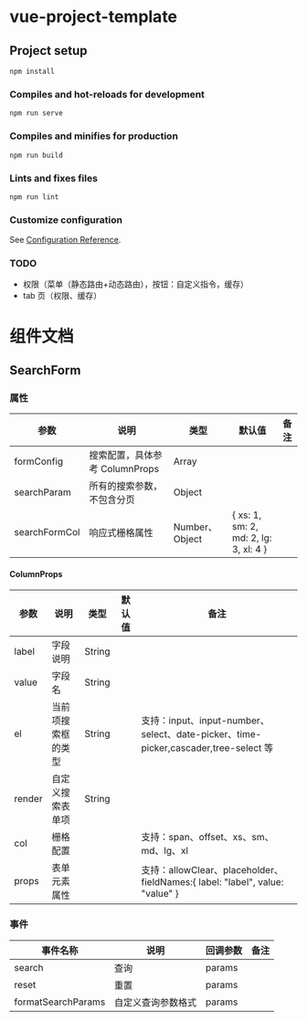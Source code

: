 # vue-project-template

## Project setup

```
npm install
```

### Compiles and hot-reloads for development

```
npm run serve
```

### Compiles and minifies for production

```
npm run build
```

### Lints and fixes files

```
npm run lint
```

### Customize configuration

See [Configuration Reference](https://cli.vuejs.org/config/).

### TODO

- 权限（菜单（静态路由+动态路由），按钮：自定义指令，缓存）
- tab 页（权限、缓存）

# 组件文档

## SearchForm

### 属性

| 参数          | 说明                           | 类型           | 默认值                                | 备注 |
| ------------- | ------------------------------ | -------------- | ------------------------------------- | ---- |
| formConfig    | 搜索配置，具体参考 ColumnProps | Array          |                                       |      |
| searchParam   | 所有的搜索参数，不包含分页     | Object         |                                       |      |
| searchFormCol | 响应式栅格属性                 | Number、Object | { xs: 1, sm: 2, md: 2, lg: 3, xl: 4 } |      |

#### ColumnProps

| 参数   | 说明               | 类型   | 默认值 | 备注                                                                                |
| ------ | ------------------ | ------ | ------ | ----------------------------------------------------------------------------------- |
| label  | 字段说明           | String |        |
| value  | 字段名             | String |        |
| el     | 当前项搜索框的类型 | String |        | 支持：input、input-number、select、date-picker、time-picker,cascader,tree-select 等 |
| render | 自定义搜索表单项   | String |        |                                                                                     |
| col    | 栅格配置           |        |        | 支持：span、offset、xs、sm、md、lg、xl                                              |
| props  | 表单元素属性       |        |        | 支持：allowClear、placeholder、fieldNames:{ label: "label", value: "value" }        |

### 事件

| 事件名称           | 说明               | 回调参数 | 备注 |
| ------------------ | ------------------ | -------- | ---- |
| search             | 查询               | params   |      |
| reset              | 重置               | params   |      |
| formatSearchParams | 自定义查询参数格式 | params   |      |
